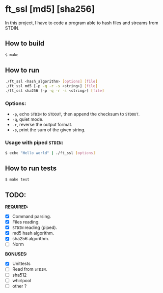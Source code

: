 ft_ssl \[md5\] \[sha256\]
===========

In this project, I have to code a program able to hash files and streams from
STDIN.

## How to build

```sh
$ make
```

## How to run

```sh
./ft_ssl <hash_algorithm> [options] [file]
./ft_ssl md5 [-p -q -r -s <string>] [file]
./ft_ssl sha256 [-p -q -r -s <string>] [file]
```

### Options:

- `-p`, echo `STDIN` to `STDOUT`, then append the checksum to `STDOUT`.
- `-q`, quiet mode.
- `-r`, reverse the output format.
- `-s`, print the sum of the given string.

### Usage with piped `STDIN`:

```sh
$ echo "Hello world" | ./ft_ssl [options]
```

## How to run tests
```sh
$ make test
```

## TODO:

**REQUIRED:**
- [x] Command parsing.
- [x] Files reading.
- [x] `STDIN` reading (piped).
- [x] md5 hash algorithm.
- [x] sha256 algorithm.
- [ ] Norm

**BONUSES:**
- [x] Unittests
- [ ] Read from `STDIN`.
- [ ] sha512
- [ ] whirlpool
- [ ] other ?